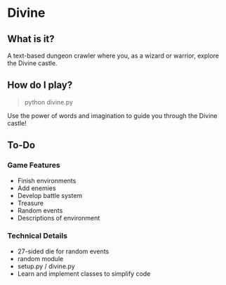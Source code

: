# Divine #

## What is it? ##
A text-based dungeon crawler where you, as a wizard or warrior, explore the Divine castle.

## How do I play? ##
> python divine.py

Use the power of words and imagination to guide you through the Divine castle!

## To-Do ##

### Game Features ###
* Finish environments
* Add enemies
* Develop battle system
* Treasure
* Random events
* Descriptions of environment

### Technical Details
* 27-sided die for random events
* random module
* setup.py / divine.py
* Learn and implement classes to simplify code
